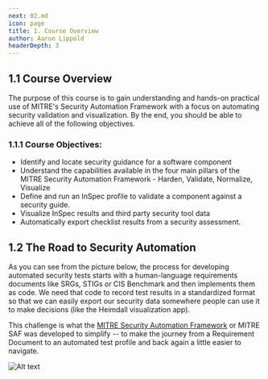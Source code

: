 ```yaml
---
next: 02.md
icon: page
title: 1. Course Overview
author: Aaron Lippold
headerDepth: 3
---
```


## 1.1 Course Overview
The purpose of this course is to gain understanding and hands-on practical use of MITRE's Security Automation Framework with a focus on automating security validation and visualization. By the end, you should be able to achieve all of the following objectives.

### 1.1.1 Course Objectives:
-	Identify and locate security guidance for a software component
-	Understand the capabilities available in the four main pillars of the MITRE Security Automation Framework - Harden, Validate, Normalize, Visualize
-	Define and run an InSpec profile to validate a component against a security guide.
-	Visualize InSpec results and third party security tool data
- Automatically export checklist results from a security assessment.

## 1.2 The Road to Security Automation

As you can see from the picture below, the process for developing automated security tests starts with a human-language requirements documents like SRGs, STIGs or CIS Benchmark and then implements them as code. We need that code to record test results in a standardized format so that we can easily export our security data somewhere people can use it to make decisions (like the Heimdall visualization app).

This challenge is what the [MITRE Security Automation Framework](https://saf.mitre.org) or MITRE SAF was developed to simplify -- to make the journey from a Requirement Document to an automated test profile and back again a little easier to navigate.

![Alt text](../../assets/img/saf-lifecycle.png)
